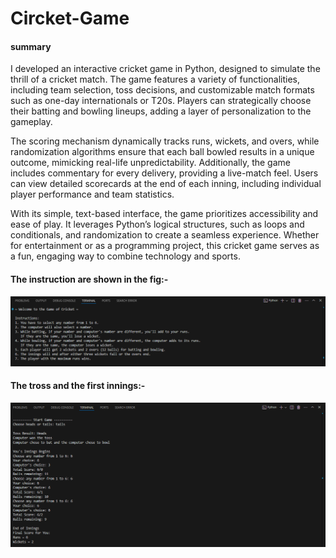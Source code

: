<h1>
  Circket-Game
</h1>
<h4>
  summary 
</h4>
<p>
  I developed an interactive cricket game in Python, designed to simulate the thrill of a cricket match. The game features a variety of functionalities, including team selection, toss decisions, and customizable match formats such as one-day internationals or T20s. Players can strategically choose their batting and bowling lineups, adding a layer of personalization to the gameplay.

The scoring mechanism dynamically tracks runs, wickets, and overs, while randomization algorithms ensure that each ball bowled results in a unique outcome, mimicking real-life unpredictability. Additionally, the game includes commentary for every delivery, providing a live-match feel. Users can view detailed scorecards at the end of each inning, including individual player performance and team statistics.

With its simple, text-based interface, the game prioritizes accessibility and ease of play. It leverages Python’s logical structures, such as loops and conditionals, and randomization to create a seamless experience. Whether for entertainment or as a programming project, this cricket game serves as a fun, engaging way to combine technology and sports.
</p>
<h4>
  The instruction are shown in the fig:-
</h4>
<img src = "instructions.png">
<h4>
  The tross and the first innings:-
</h4>
<img src = "firstinn.png">
